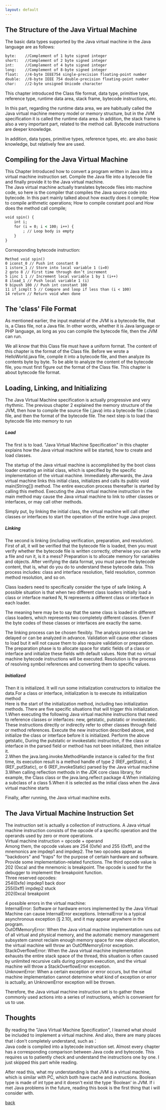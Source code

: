```yaml
---
layout: default
---
```


## The Structure of the Java Virtual Machine 
The basic data types supported by the Java virtual machine in the Java language are as follows:
```xslt
byte:    //Complement of 1 byte signed integer 
short:   //Complement of 2 byte signed integer 
int:     //Complement of 4 byte signed integer
long:    //Complement of 8-byte signed integer 
float:   //4-byte IEEE754 single-precision floating-point number 
double:  //8-byte IEEE 754 double-precision floating-point number 
char:    //2-byte unsigned Unicode character 
```
This chapter introduced the Class file format, data type, primitive type, reference type, runtime data area, stack frame, bytecode instructions, etc.

In this part, regarding the runtime data area, we are habitually called the Java virtual machine memory model or memory structure, but in the JVM specification it is called the runtime data area. In addition, the stack frame is also a very important part, related to the method call. Bytecode instructions are deeper knowledge.

In addition, data types, primitive types, reference types, etc. are also basic knowledge, but relatively few are used.
## Compiling for the Java Virtual Machine
This Chapter Introduced how to convert a program written in Java into a virtual machine instruction set. Compile the Java file into a bytecode file and finally provide it to the Java virtual machine.  
The Java virtual machine actually translates bytecode files into machine code, so here is the compiler that compiles the Java source code into bytecode. In this part mainly talked about how exactly does it compile; How to compile arithmetic operations; How to compile constant pool and How does the method call compile;
```xslt
void spin() {
	int i;
	for (i = 0; i < 100; i++) {
		; // Loop body is empty
	}
}
```
Corresponding bytecode instruction:
```
Method void spin()
0 iconst_0 // Push int constant 0
1 istore_1 // Store into local variable 1 (i=0)
2 goto 8 // First time through don’t increment
5 iinc 1 1 // Increment local variable 1 by 1 (i++)
8 iload_1 // Push local variable 1 (i)
9 bipush 100 // Push int constant 100
11 if_icmplt 5 // Compare and loop if less than (i < 100)
14 return // Return void when done
```

## The 'class' File Format
As mentioned earlier, the input material of the JVM is a bytecode file, that is, a Class file, not a Java file. In other words, whether it is Java language or PHP language, as long as you can compile the bytecode file, then the JVM can run.

We all know that this Class file must have a uniform format. The content of this chapter is the format of the Class file. Before we wrote a HelloWorld.java file, compile it into a bytecode file, and then analyze its contents byte by byte. To be able to analyze the content of the bytecode file, you must first figure out the format of the Class file. This chapter is about bytecode file format.
## Loading, Linking, and Initializing 
The Java Virtual Machine specification is actually progressive and very rhythmic. The previous chapter 2 explained the memory structure of the JVM, then how to compile the source file (.java) into a bytecode file (.class) file, and then the format of the bytecode file. The next step is to load the bytecode file into memory to run
##### Load
The first is to load. "Java Virtual Machine Specification" in this chapter explains how the Java virtual machine will be started, how to create and load classes.

The startup of the Java virtual machine is accomplished by the boot class loader creating an initial class, which is specified by the specific implementation of the virtual machine. Immediately afterwards, the Java virtual machine links this initial class, initializes and calls its public void main(String[]) method. The entire execution process thereafter is started by calling this method. Executing the Java virtual machine instruction in the main method may cause the Java virtual machine to link to other classes or interfaces, or may call other methods.

Simply put, by linking the initial class, the virtual machine will call other classes or interfaces to start the operation of the entire huge Java project.

##### Linking
The second is linking (including verification, preparation, and resolution). First of all, it will be verified that the bytecode file is loaded, then you must verify whether the bytecode file is written correctly, otherwise you can write a file and run it, is it a mess? Preparation is to allocate memory for variables and objects. After verifying the data format, you must parse the bytecode content, that is, what do you do to understand these bytecode data. This process includes: class and interface resolution, field resolution, common method resolution, and so on.

Class loaders need to specifically consider the type of safe linking. A possible situation is that when two different class loaders initially load a class or interface marked N, N represents a different class or interface in each loader.

The meaning here may be to say that the same class is loaded in different class loaders, which represents two completely different classes. Even if the byte codes of these classes or interfaces are exactly the same.

The linking process can be chosen flexibly. The analysis process can be delayed or can be analyzed in advance. Validation will cause other classes to load but it will not cause them to also require validation or preparation. The preparation phase is to allocate space for static fields of a class or interface and initialize these fields with default values. Note that no virtual machine bytecode instructions will be executed. Resolution is the process of resolving symbol references and converting them to specific values.

##### Initialized
Then it is initialized. It will run some initialization constructors to initialize the data.For a class or interface, initialization is to execute its initialization method  
Here is the start of the initialization method, including two initialization methods. There are five specific situations that will trigger this initialization.  
1.When executing the following Java virtual machine instructions that need to reference classes or interfaces: new, getstatic, putstatic or invokestatic. These instructions directly or indirectly refer to other classes through field or method references. Execute the new instruction described above, and initialize the class or interface before it is initialized. Perform the above getstatic,
  During the putstatic or invokestatic instruction, if the class or interface in the parsed field or method has not been initialized, then initialize it.  
  2.When the java.lang.invoke.MethodHandle instance is called for the first time, its execution result is a method handle of type 2 (REF_getStatic), 4 (REF_putStatic), or 6 (REF_invokeStatic) parsed by the Java virtual machine  
  3.When calling reflection methods in the JDK core class library, for example, the Class class or the java.lang.reflect package
  4.When initializing a subclass of a class
  5.When it is selected as the initial class when the Java virtual machine starts

Finally, after running, the Java virtual machine exits.
## The Java Virtual Machine Instruction Set
The instruction set is actually a collection of instructions. A Java virtual machine instruction consists of the opcode of a specific operation and the operands used by zero or more operations.  
Virtual machine instruction = opcode + operand  
Among them, the opcode values are 254 (0xfe) and 255 (0xff), and the mnemonics are impdep1 and impdep2. The two opcodes appear as "backdoors" and "traps" for the purpose of certain hardware and software. Provide some implementation-related functions. The third opcode value is 202 (0xca) and the mnemonic is breakpoint. The opcode is used for the debugger to implement the breakpoint function.  
Three reserved opcodes:  
254(0xfe) impdep1 back door  
255(0xff) impdep2 stuck  
202(0xca) breakpoint  

4 possible errors in the virtual machine:  
InternalError: Software or hardware errors implemented by the Java Virtual Machine can cause InternalError exceptions. InternalError is a typical asynchronous exception (§ 2.10), and it may appear anywhere in the program.  
OutOfMemoryError: When the Java virtual machine implementation runs out of all virtual and physical memory, and the automatic memory management subsystem cannot reclaim enough memory space for new object allocation, the virtual machine will throw an OutOfMemoryError exception.  
StackOverflowError: When the Java virtual machine implementation exhausts the entire stack space of the thread, this situation is often caused by unlimited recursive calls during program execution, and the virtual machine will throw a StackOverflowError exception.  
UnknownError: When a certain exception or error occurs, but the virtual machine implementation cannot determine what kind of exception or error is actually, an UnknownError exception will be thrown.












Therefore, the Java virtual machine instruction set is to gather these commonly used actions into a series of instructions, which is convenient for us to use.
## Thoughts
By reading the "Java Virtual Machine Specification", I learned what should be included to implement a virtual machine. And also, there are many places that i don't completely understand, such as：  
Java code is compiled into a bytecode instruction set. Almost every chapter has a corresponding comparison between Java code and bytecode. This requires us to patiently check and understand the instructions one by one. I just skipped this part while reading.

After read this, what my understanding is that JVM is a virtual machine, which is similar with PC, which both have cache and instructions. Boolean type is made of int type and it doesn't exist the type 'Boolean' in JVM. If i met Java problems in the future, reading this book is the first thing that i will consider with.

[back](./)